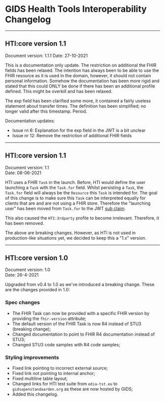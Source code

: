 # GIDS Health Tools Interoperability Changelog

---
## HTI:core version 1.1
Document version: 1.1.1 
Date: 27-10-2021

This is a documentation only update. The restriction on additional the FHIR fields has been relaxed. The intention 
has always been to be able to use the FHIR resource as it is used in the domain, however, it should not contain 
personal information. Somehow the documentation has been more rigid and stated that this could ONLY be done if there 
has been an additional profile defined. This might be overkill and has been relaxed.

The exp field has been clarified some more, it contained a fairly useless statement about transfer times. The 
definition has been simplified; no longer valid after this timestamp. Period.

Documentation updates:
 * Issue rn 6: Explanation for the exp field in the JWT is a bit unclear
 * Issue nr 12: Remove the restriction of additional FHIR fields

---
## HTI:core version 1.1
Document version: 1.1   
Date: 08-06-2021

HTI uses a FHIR `Task` in the launch. Before, HTI would define the user launching a `Task` with the `Task.for` field. Whilst 
persisting a `Task`, the `Task.for` field will always be the `Resource` this `Task` is intended for. 
The goal of this change is to make sure this `Task` can be interpreted equally for clients that are 
and are not using a FHIR store. Therefore the "launching user" has been moved from `Task.for` to
the JWT [sub claim](https://datatracker.ietf.org/doc/html/rfc7519#section-4.1.2).

This also caused the `HTI:3rdparty` profile to become  irrelevant. Therefore, it has been removed.

The above are breaking changes. However, as HTI is not used in production-like situations yet, we 
decided to keep this a "1.x" version.

---
## HTI:core version 1.0
Document version: 1.0  
Date: 26-4-2021

Upgraded from v0.4 to 1.0 as we've introduced a breaking change. These are the changes provided in 1.0:

### Spec changes
* The FHIR Task can now be provided with a specific FHIR version by providing the `fhir-version` attribute;
* The default version of the FHIR Task is now R4 instead of STU3 (breaking change);
* Changed documentation to point to FHIR R4 documentation instead of STU3;
* Changed STU3 code samples with R4 code samples;
  
### Styling improvements
* Fixed link pointing to incorrect external source;  
* Fixed link not pointing to internal anchor;
* Fixed multiline table layout;
* Changed links for HTI test suite from `edia-tst.eu` to `gidsopenstandaarden.org` as  these are now hosted by GIDS;   
* Added this changelog.
